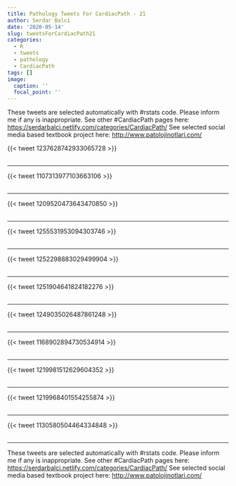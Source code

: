 ```yaml
---
title: Pathology Tweets For CardiacPath - 21
author: Serdar Balci
date: '2020-05-14'
slug: tweetsForCardiacPath21
categories:
  - R
  - tweets
  - pathology
  - CardiacPath
tags: []
image:
  caption: ''
  focal_point: ''
---
```



These tweets are selected automatically with #rstats code. Please inform me if any is inappropriate.
See other #CardiacPath pages here: https://serdarbalci.netlify.com/categories/CardiacPath/ 
See selected social media based textbook project here: http://www.patolojinotlari.com/

{{< tweet 1237628742933065728 >}}
<br>
<br>
<hr>
{{< tweet 1107313977103663106 >}}
<br>
<br>
<hr>
{{< tweet 1209520473643470850 >}}
<br>
<br>
<hr>
{{< tweet 1255531953094303746 >}}
<br>
<br>
<hr>
{{< tweet 1252298883029499904 >}}
<br>
<br>
<hr>
{{< tweet 1251904641824182276 >}}
<br>
<br>
<hr>
{{< tweet 1249035026487861248 >}}
<br>
<br>
<hr>
{{< tweet 1168902894730534914 >}}
<br>
<br>
<hr>
{{< tweet 1219981512629604352 >}}
<br>
<br>
<hr>
{{< tweet 1219968401554255874 >}}
<br>
<br>
<hr>
{{< tweet 1130580504464334848 >}}
<br>
<br>
<hr>


These tweets are selected automatically with #rstats code. Please inform me if any is inappropriate.
See other #CardiacPath pages here: https://serdarbalci.netlify.com/categories/CardiacPath/ 
See selected social media based textbook project here: http://www.patolojinotlari.com/
